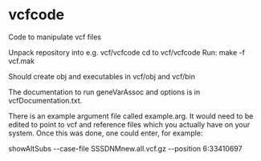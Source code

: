 # vcfcode
Code to manipulate vcf files

Unpack repository into e.g. vcf/vcfcode
cd to vcf/vcfcode
Run:
make -f vcf.mak

Should create obj and executables in vcf/obj and vcf/bin

The documentation to run geneVarAssoc and options is in vcfDocumentation.txt.

There is an example argument file called example.arg. It would need to be edited to point to vcf and reference files which you actually have on your system. Once this was done, one could enter, for example:

showAltSubs --case-file SSSDNMnew.all.vcf.gz --position 6:33410697
